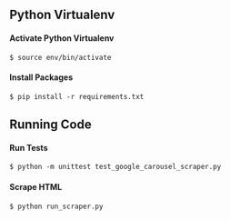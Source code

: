 ## Python Virtualenv

#### Activate Python Virtualenv
`$ source env/bin/activate `

#### Install Packages
`$ pip install -r requirements.txt`


## Running Code

#### Run Tests
`$ python -m unittest test_google_carousel_scraper.py`

#### Scrape HTML
`$ python run_scraper.py`